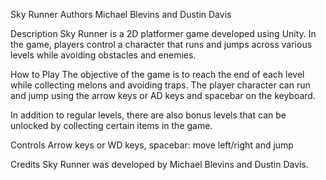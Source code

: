 Sky Runner
Authors
Michael Blevins and Dustin Davis

Description
Sky Runner is a 2D platformer game developed using Unity. In the game, players control a character that runs and jumps across various levels while avoiding obstacles and enemies.

How to Play
The objective of the game is to reach the end of each level while collecting melons and avoiding traps. The player character can run and jump using the arrow keys or AD keys and spacebar on the keyboard.

In addition to regular levels, there are also bonus levels that can be unlocked by collecting certain items in the game.

Controls
Arrow keys or WD keys, spacebar: move left/right and jump


Credits
Sky Runner was developed by Michael Blevins and Dustin Davis.
